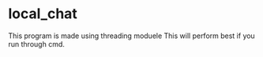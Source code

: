 # local_chat
This program is made using threading moduele
This will perform best if you run through cmd.
